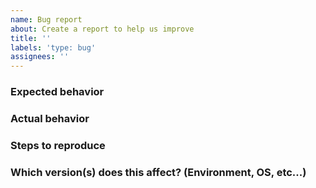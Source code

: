 ```yaml
---
name: Bug report
about: Create a report to help us improve
title: ''
labels: 'type: bug'
assignees: ''
---
```


### Expected behavior

### Actual behavior

### Steps to reproduce

### Which version(s) does this affect? (Environment, OS, etc...)